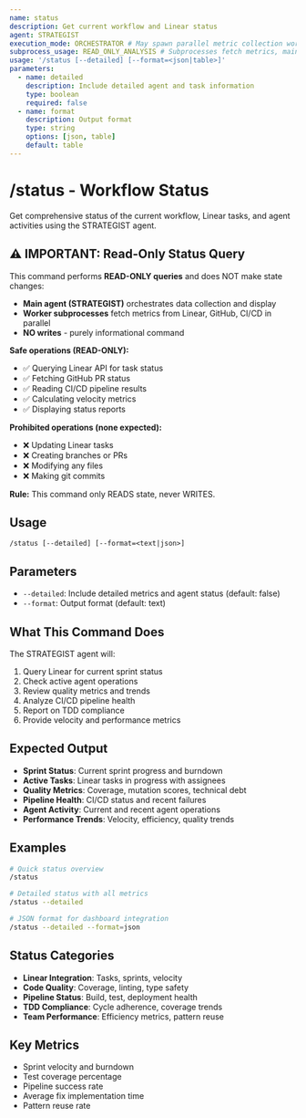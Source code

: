```yaml
---
name: status
description: Get current workflow and Linear status
agent: STRATEGIST
execution_mode: ORCHESTRATOR # May spawn parallel metric collection workers
subprocess_usage: READ_ONLY_ANALYSIS # Subprocesses fetch metrics, main context displays status
usage: '/status [--detailed] [--format=<json|table>]'
parameters:
  - name: detailed
    description: Include detailed agent and task information
    type: boolean
    required: false
  - name: format
    description: Output format
    type: string
    options: [json, table]
    default: table
---
```


# /status - Workflow Status

Get comprehensive status of the current workflow, Linear tasks, and agent activities using the STRATEGIST agent.

## ⚠️ IMPORTANT: Read-Only Status Query

This command performs **READ-ONLY queries** and does NOT make state changes:

- **Main agent (STRATEGIST)** orchestrates data collection and display
- **Worker subprocesses** fetch metrics from Linear, GitHub, CI/CD in parallel
- **NO writes** - purely informational command

**Safe operations (READ-ONLY):**

- ✅ Querying Linear API for task status
- ✅ Fetching GitHub PR status
- ✅ Reading CI/CD pipeline results
- ✅ Calculating velocity metrics
- ✅ Displaying status reports

**Prohibited operations (none expected):**

- ❌ Updating Linear tasks
- ❌ Creating branches or PRs
- ❌ Modifying any files
- ❌ Making git commits

**Rule:** This command only READS state, never WRITES.

## Usage

```
/status [--detailed] [--format=<text|json>]
```

## Parameters

- `--detailed`: Include detailed metrics and agent status (default: false)
- `--format`: Output format (default: text)

## What This Command Does

The STRATEGIST agent will:

1. Query Linear for current sprint status
2. Check active agent operations
3. Review quality metrics and trends
4. Analyze CI/CD pipeline health
5. Report on TDD compliance
6. Provide velocity and performance metrics

## Expected Output

- **Sprint Status**: Current sprint progress and burndown
- **Active Tasks**: Linear tasks in progress with assignees
- **Quality Metrics**: Coverage, mutation scores, technical debt
- **Pipeline Health**: CI/CD status and recent failures
- **Agent Activity**: Current and recent agent operations
- **Performance Trends**: Velocity, efficiency, quality trends

## Examples

```bash
# Quick status overview
/status

# Detailed status with all metrics
/status --detailed

# JSON format for dashboard integration
/status --detailed --format=json
```

## Status Categories

- **Linear Integration**: Tasks, sprints, velocity
- **Code Quality**: Coverage, linting, type safety
- **Pipeline Status**: Build, test, deployment health
- **TDD Compliance**: Cycle adherence, coverage trends
- **Team Performance**: Efficiency metrics, pattern reuse

## Key Metrics

- Sprint velocity and burndown
- Test coverage percentage
- Pipeline success rate
- Average fix implementation time
- Pattern reuse rate
